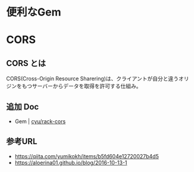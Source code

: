 # 便利なGem
# CORS
## CORS とは
CORS(Cross-Origin Resource Sharering)は、クライアントが自分と違うオリジンをもつサーバーからデータを取得を許可する仕組み。

## 追加 Doc
- Gem | [cyu/rack-cors](https://github.com/cyu/rack-cors)

## 参考URL
- https://qiita.com/yumikokh/items/b5fd604e12720027b4d5
- https://aloerina01.github.io/blog/2016-10-13-1
